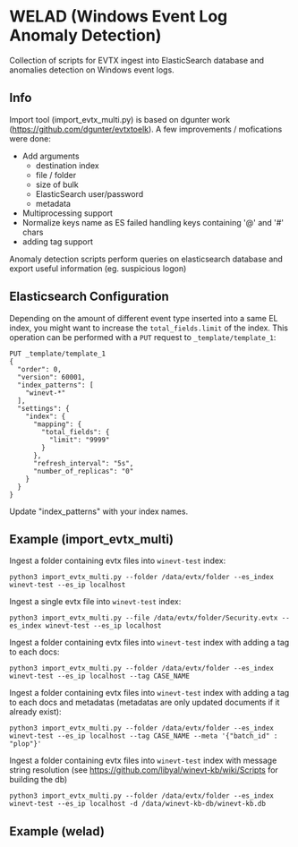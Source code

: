 WELAD (Windows Event Log Anomaly Detection)
============

Collection of scripts for EVTX ingest into ElasticSearch database and anomalies detection on Windows event logs.

Info
--------

Import tool (import_evtx_multi.py) is based on dgunter work (https://github.com/dgunter/evtxtoelk).
A few improvements / mofications were done:
  - Add arguments
    - destination index
    - file / folder
    - size of bulk
    - ElasticSearch user/password
    - metadata
  - Multiprocessing support
  - Normalize keys name as ES failed handling keys containing '@' and '#' chars
  - adding tag support

Anomaly detection scripts perform queries on elasticsearch database and export useful information (eg. suspicious logon)

Elasticsearch Configuration
--------
Depending on the amount of different event type inserted into a same EL index, you might want to increase the `total_fields.limit` of the index.
This operation can be performed with a `PUT` request to `_template/template_1`:

```
PUT _template/template_1
{
  "order": 0,
  "version": 60001,
  "index_patterns": [
    "winevt-*"
  ],
  "settings": {
    "index": {
      "mapping": {
        "total_fields": {
          "limit": "9999"
        }
      },
      "refresh_interval": "5s",
      "number_of_replicas": "0"
    }
  }
}
```

Update "index_patterns" with your index names.

Example (import_evtx_multi)
--------

Ingest a folder containing evtx files into `winevt-test` index:
```
python3 import_evtx_multi.py --folder /data/evtx/folder --es_index winevt-test --es_ip localhost
```

Ingest a single evtx file into `winevt-test` index:
```
python3 import_evtx_multi.py --file /data/evtx/folder/Security.evtx --es_index winevt-test --es_ip localhost
```

Ingest a folder containing evtx files into `winevt-test` index with adding a tag to each docs:
```
python3 import_evtx_multi.py --folder /data/evtx/folder --es_index winevt-test --es_ip localhost --tag CASE_NAME 
```

Ingest a folder containing evtx files into `winevt-test` index with adding a tag to each docs and metadatas (metadatas are only updated documents if it already exist):
```
python3 import_evtx_multi.py --folder /data/evtx/folder --es_index winevt-test --es_ip localhost --tag CASE_NAME --meta '{"batch_id" : "plop"}'
```

Ingest a folder containing evtx files into `winevt-test` index with message string resolution (see https://github.com/libyal/winevt-kb/wiki/Scripts for building the db)
```
python3 import_evtx_multi.py --folder /data/evtx/folder --es_index winevt-test --es_ip localhost -d /data/winevt-kb-db/winevt-kb.db
```

Example (welad)
--------
